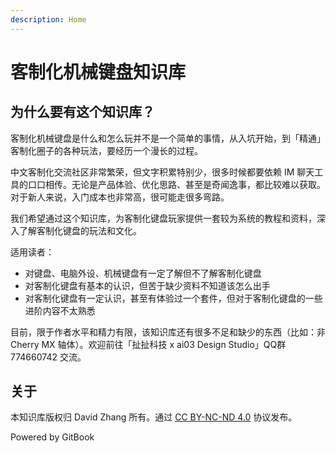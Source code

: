 ```yaml
---
description: Home
---
```


# 客制化机械键盘知识库

## 为什么要有这个知识库？

客制化机械键盘是什么和怎么玩并不是一个简单的事情，从入坑开始，到「精通」客制化圈子的各种玩法，要经历一个漫长的过程。

中文客制化交流社区非常繁荣，但文字积累特别少，很多时候都要依赖 IM 聊天工具的口口相传。无论是产品体验、优化思路、甚至是奇闻逸事，都比较难以获取。对于新人来说，入门成本也非常高，很可能走很多弯路。

我们希望通过这个知识库，为客制化键盘玩家提供一套较为系统的教程和资料，深入了解客制化键盘的玩法和文化。

适用读者：

* 对键盘、电脑外设、机械键盘有一定了解但不了解客制化键盘
* 对客制化键盘有基本的认识，但苦于缺少资料不知道该怎么出手
* 对客制化键盘有一定认识，甚至有体验过一个套件，但对于客制化键盘的一些进阶内容不太熟悉

目前，限于作者水平和精力有限，该知识库还有很多不足和缺少的东西（比如：非 Cherry MX 轴体）。欢迎前往「扯扯科技 x ai03 Design Studio」QQ群 774660742 交流。

## 关于

本知识库版权归 David Zhang 所有。通过 [CC BY-NC-ND 4.0](http://creativecommons.org/licenses/by-nc-nd/4.0/) 协议发布。

Powered by GitBook

